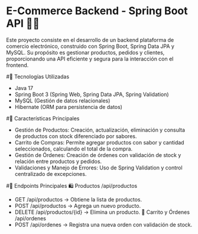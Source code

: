
# E-Commerce Backend - Spring Boot API 🛒🚀

Este proyecto consiste en el desarrollo de un backend plataforma de comercio electrónico, construido con Spring Boot, Spring Data JPA y MySQL. Su propósito es gestionar productos, pedidos y clientes, proporcionando una API eficiente y segura para la interacción con el frontend.

#🔹 Tecnologías Utilizadas
- Java 17
- Spring Boot 3 (Spring Web, Spring Data JPA, Spring Validation)
- MySQL (Gestión de datos relacionales)
- Hibernate (ORM para persistencia de datos)

#🔹 Características Principales
- Gestión de Productos: Creación, actualización, eliminación y consulta de productos con stock diferenciado por sabores.
- Carrito de Compras: Permite agregar productos con sabor y cantidad seleccionados, calculando el total de la compra.
- Gestión de Órdenes: Creación de órdenes con validación de stock y relación entre productos y pedidos.
- Validaciones y Manejo de Errores: Uso de Spring Validation y control centralizado de excepciones.

#🔹 Endpoints Principales
🛍️ Productos /api/productos
- GET /api/productos → Obtiene la lista de productos.
- POST /api/productos → Agrega un nuevo producto.
- DELETE /api/productos/{id} → Elimina un producto.
🛒 Carrito y Órdenes /api/ordenes
- POST /api/ordenes → Registra una nueva orden con validación de stock.

